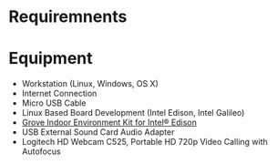 # Requiremnents

# Equipment

- Workstation (Linux, Windows, OS X)
- Internet Connection
- Micro USB Cable
- Linux Based Board Development (Intel Edison, Intel Galileo)
- [Grove Indoor Environment Kit for Intel® Edison](https://www.seeedstudio.com/item_detail.html?p_id=2427)
- USB External Sound Card Audio Adapter
- Logitech HD Webcam C525, Portable HD 720p Video Calling with Autofocus
